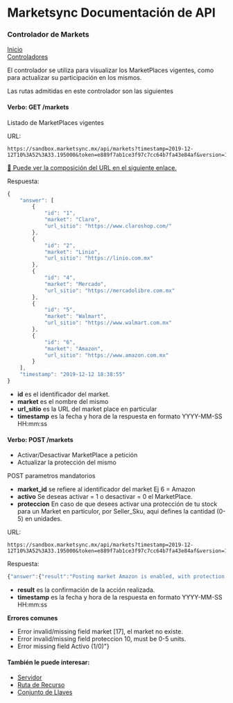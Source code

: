 # Marketsync Documentación de API 
### Controlador de Markets

[Inicio](https://github.com/hvalles/marketsync)  
[Controladores](https://github.com/hvalles/marketsync/blob/master/links/controller.md)

El controlador se utiliza para visualizar los MarketPlaces vigentes, como para actualizar su participación en los mismos.

Las rutas admitidas en este controlador son las siguientes

#### Verbo: GET /markets

Listado de MarketPlaces vigentes

URL:
```HTTP
https://sandbox.marketsync.mx/api/markets?timestamp=2019-12-12T10%3A52%3A33.195000&token=e889f7ab1ce3f97c7cc64b7fa43e84af&version=1.0&signature=e48273e6a215eb5afda5ea52919e698fadf90691df5a1090f90f578e279dae32
```

[:link: Puede ver la composición del URL en el siguiente enlace.](https://github.com/hvalles/marketsync/blob/master/links/url.md)

Respuesta:
```javascript
{
    "answer": [
        {
            "id": "1",
            "market": "Claro",
            "url_sitio": "https://www.claroshop.com/"
        },
        {
            "id": "2",
            "market": "Linio",
            "url_sitio": "https://linio.com.mx"
        },
        {
            "id": "4",
            "market": "Mercado",
            "url_sitio": "https://mercadolibre.com.mx"
        },
        {
            "id": "5",
            "market": "Walmart",
            "url_sitio": "https://www.walmart.com.mx"
        },
        {
            "id": "6",
            "market": "Amazon",
            "url_sitio": "https://www.amazon.com.mx"
        }
    ],
    "timestamp": "2019-12-12 18:38:55"
}
```

- **id** es el identificador del market.
- **market** es el nombre del mismo
- **url_sitio** es la URL del market place en particular
- **timestamp** es la fecha y hora de la respuesta en formato YYYY-MM-SS HH:mm:ss

#### Verbo: POST /markets

- Activar/Desactivar MarketPlace a petición
- Actualizar la protección del mismo

POST parametros mandatorios
- **market_id** se refiere al identificador del market Ej 6 = Amazon
- **activo** Se deseas activar = 1 o desactivar = 0 el MarketPlace.
- **proteccion** En caso de que desees activar una protección de tu stock para un Market en particulor, por Seller_Sku, aqui defines la cantidad (0-5) en unidades.

URL:
```HTTP
https://sandbox.marketsync.mx/api/markets?timestamp=2019-12-12T10%3A52%3A33.195000&token=e889f7ab1ce3f97c7cc64b7fa43e84af&version=1.0&signature=e48273e6a215eb5afda5ea52919e698fadf90691df5a1090f90f578e279dae32
```
Respuesta:
```javascript
{"answer":{"result":"Posting market Amazon is enabled, with protection 1"},"timestamp":"2019-12-12 18:45:08"}
```

- **result** es la confirmación de la acción realizada.
- **timestamp** es la fecha y hora de la respuesta en formato YYYY-MM-SS HH:mm:ss

**Errores comunes**
- Error invalid/missing field market [17], el market no existe.
- Error invalid/missing field proteccion 10, must be 0-5 units.
- Error missing field Activo (1/0)"}


#### También le puede interesar:

- [Servidor](https://github.com/hvalles/marketsync/blob/master/links/server.md)
- [Ruta de Recurso](https://github.com/hvalles/marketsync/blob/master/links/url.md)
- [Conjunto de Llaves](https://github.com/hvalles/marketsync/blob/master/links/keys.md)

